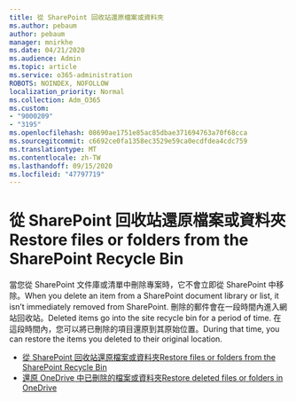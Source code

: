 ```yaml
---
title: 從 SharePoint 回收站還原檔案或資料夾
ms.author: pebaum
author: pebaum
manager: mnirkhe
ms.date: 04/21/2020
ms.audience: Admin
ms.topic: article
ms.service: o365-administration
ROBOTS: NOINDEX, NOFOLLOW
localization_priority: Normal
ms.collection: Adm_O365
ms.custom:
- "9000209"
- "3195"
ms.openlocfilehash: 08690ae1751e85ac85dbae371694763a70f68cca
ms.sourcegitcommit: c6692ce0fa1358ec3529e59ca0ecdfdea4cdc759
ms.translationtype: MT
ms.contentlocale: zh-TW
ms.lasthandoff: 09/15/2020
ms.locfileid: "47797719"
---
```

# <a name="restore-files-or-folders-from-the-sharepoint-recycle-bin"></a><span data-ttu-id="590ee-102">從 SharePoint 回收站還原檔案或資料夾</span><span class="sxs-lookup"><span data-stu-id="590ee-102">Restore files or folders from the SharePoint Recycle Bin</span></span> 

<span data-ttu-id="590ee-103">當您從 SharePoint 文件庫或清單中刪除專案時，它不會立即從 SharePoint 中移除。</span><span class="sxs-lookup"><span data-stu-id="590ee-103">When you delete an item from a SharePoint document library or list, it isn’t immediately removed from SharePoint.</span></span> <span data-ttu-id="590ee-104">刪除的郵件會在一段時間內進入網站回收站。</span><span class="sxs-lookup"><span data-stu-id="590ee-104">Deleted items go into the site recycle bin for a period of time.</span></span> <span data-ttu-id="590ee-105">在這段時間內，您可以將已刪除的項目還原到其原始位置。</span><span class="sxs-lookup"><span data-stu-id="590ee-105">During that time, you can restore the items you deleted to their original location.</span></span>

- [<span data-ttu-id="590ee-106">從 SharePoint 回收站還原檔案或資料夾</span><span class="sxs-lookup"><span data-stu-id="590ee-106">Restore files or folders from the SharePoint Recycle Bin</span></span>](https://support.office.com/article/Restore-items-in-the-Recycle-Bin-of-a-SharePoint-site-6df466b6-55f2-4898-8d6e-c0dff851a0be)
- [<span data-ttu-id="590ee-107">還原 OneDrive 中已刪除的檔案或資料夾</span><span class="sxs-lookup"><span data-stu-id="590ee-107">Restore deleted files or folders in OneDrive</span></span>](https://support.office.com/article/restore-deleted-files-or-folders-in-onedrive-949ada80-0026-4db3-a953-c99083e6a84f)
